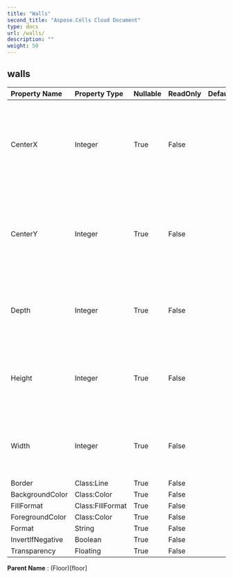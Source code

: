 ```yaml
---
title: "Walls"
second_title: "Aspose.Cells Cloud Document"
type: docs
url: /walls/
description: ""
weight: 50
---
```


## **walls**

 

| Property Name | Property Type | Nullable |  ReadOnly | DefaultValue | Description | 
| :- | :- | :- |:- |  :- | :- |
| CenterX | Integer | True |  False |  | Gets the x coordinate of the left-bottom corner of Wall center in units of 1/4000 of chart's width after calls Chart.Calculate() method. |  
| CenterY | Integer | True |  False |  | Gets the y coordinate of the left-bottom corner of Wall center in units of 1/4000 of chart's height after calls Chart.Calculate() method. |  
| Depth | Integer | True |  False |  | Gets the depth front to back in units of 1/4000 of chart's width after calls Chart.Calculate() method. |  
| Height | Integer | True |  False |  | Gets the height of top to bottom in units of 1/4000 of chart's height after calls Chart.Calculate() method. |  
| Width | Integer | True |  False |  | Gets the width of left to right in units of 1/4000 of chart's width after calls Chart.Calculate() method. |  
| Border | Class:Line | True |  False |  |  |  
| BackgroundColor | Class:Color | True |  False |  |  |  
| FillFormat | Class:FillFormat | True |  False |  |  |  
| ForegroundColor | Class:Color | True |  False |  |  |  
| Format | String | True |  False |  |  |  
| InvertIfNegative | Boolean | True |  False |  |  |  
| Transparency | Floating | True |  False |  |  |  

**Parent Name** : (Floor)[floor]

